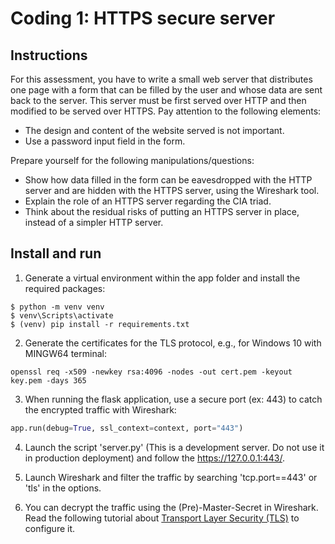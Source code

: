 # Coding 1: HTTPS secure server

## Instructions

For this assessment, you have to write a small web server that distributes one page with a form that
can be filled by the user and whose data are sent back to the server. This server must be first served
over HTTP and then modified to be served over HTTPS.
Pay attention to the following elements:

* The design and content of the website served is not important.
* Use a password input field in the form.

Prepare yourself for the following manipulations/questions:
* Show how data filled in the form can be eavesdropped with the HTTP server and are hidden
with the HTTPS server, using the Wireshark tool.
* Explain the role of an HTTPS server regarding the CIA triad.
* Think about the residual risks of putting an HTTPS server in place, instead of a simpler HTTP
server.

## Install and run

1. Generate a virtual environment within the app folder and install the required packages:
```
$ python -m venv venv
$ venv\Scripts\activate
$ (venv) pip install -r requirements.txt
```
2. Generate the certificates for the TLS protocol, e.g., for Windows 10 with MINGW64 terminal:
```
openssl req -x509 -newkey rsa:4096 -nodes -out cert.pem -keyout key.pem -days 365
```
3. When running the flask application, use a secure port (ex: 443) to catch the encrypted traffic with Wireshark:
```python
app.run(debug=True, ssl_context=context, port="443")
```

4. Launch the script 'server.py' (This is a development server. Do not use it in production deployment) and follow the https://127.0.0.1:443/.

5. Launch Wireshark and filter the traffic by searching 'tcp.port==443' or 'tls' in the options.

6. You can decrypt the traffic using the (Pre)-Master-Secret in Wireshark. Read the following tutorial about [Transport Layer Security (TLS)](https://wiki.wireshark.org/TLS?action=show&redirect=SSL) to configure it.